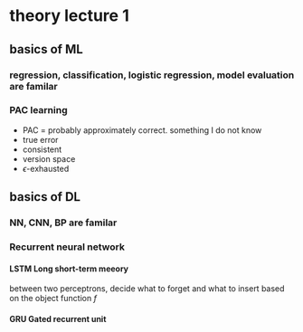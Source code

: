 # theory lecture 1
## basics of ML
### regression,  classification, logistic regression, model evaluation are familar
### PAC learning
- PAC = probably approximately correct. something I do not know 
- true error
- consistent
- version space
- $\epsilon$-exhausted
## basics of DL
### NN, CNN, BP are familar
### Recurrent neural network

#### LSTM Long short-term meeory
between two perceptrons, decide what to forget and what to insert based on the object function $f$
#### GRU Gated recurrent unit
